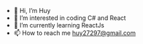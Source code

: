 - 👋 Hi, I’m Huy 
- 👀 I’m interested in coding C# and React
- 🌱 I’m currently learning ReactJs
- 📫 How to reach me huy27297@gmail.com

<!---
huy27/huy27 is a ✨ special ✨ repository because its `README.md` (this file) appears on your GitHub profile.
You can click the Preview link to take a look at your changes.
--->
